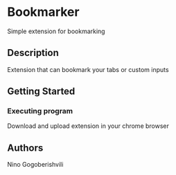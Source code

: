 # Bookmarker

Simple extension for bookmarking

## Description

Extension that can bookmark your tabs or custom inputs

## Getting Started

### Executing program

Download and upload extension in your chrome browser

## Authors

Nino Gogoberishvili
